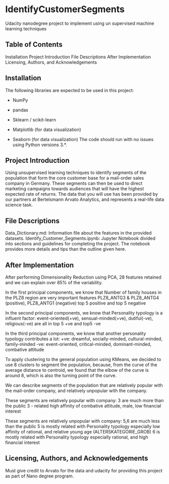 # IdentifyCustomerSegments
Udacity nanodegree project to implement using un supervised machine learning techniques

## Table of Contents
Installation
Project Introduction
File Descriptions
After Implementation
Licensing, Authors, and Acknowledgements

## Installation
The following libraries are expected to be used in this project:

- NumPy

- pandas

- Sklearn / scikit-learn

- Matplotlib (for data visualization)

- Seaborn (for data visualization) The code should run with no issues using Python versions 3.*.

## Project Introduction

Using unsupervised learning techniques to identify segments of the population that form the core customer base for a mail-order sales company in Germany. These segments can then be used to direct marketing campaigns towards audiences that will have the highest expected rate of returns. The data that you will use has been provided by our partners at Bertelsmann Arvato Analytics, and represents a real-life data science task.
 
## File Descriptions

Data_Dictionary.md: Information file about the features in the provided datasets.
Identify_Customer_Segments.ipynb: Jupyter Notebook divided into sections and guidelines for completing the project. The notebook provides more details and tips than the outline given here.

## After Implementation

After performing Dimensionality Reduction using PCA, 28 features retained and we can explain over 85% of the variability.

In the first principal components, we know that Number of family houses in the PLZ8 region are very important features PLZ8_ANTG3 & PLZ8_ANTG4 (positive), PLZ8_ANTG1 (negative) top 5 positive and top 5 negative

In the second principal components, we know that Personality typology is a influent factor: event-oriented(+ve), sensual-minded(+ve), dutiful(-ve), religious(-ve) are all in top 5 +ve and top5 -ve

In the third principal components, we know that another personality typology contributes a lot: +ve: dreamful, socially-minded, cultural-minded, family-minded -ve: event-oriented, critical-minded, dominant-minded, combative attitude

To apply clustering to the general population using KMeans, we decided to use 8 clusters to segment the population, because, from the curve of the average distance to centroid, we found that the elbow of the curve is around 8, which is also the turning point of the curve.

We can describe segments of the population that are relatively popular with the mail-order company, and relatively unpopular with the company.

These segments are relatively popular with company: 3 are much more than the public 3 - related high affinity of combative attitude, male, low financial interest

These segments are relatively unpopular with company: 5,6 are much less than the public 5 is mostly related with Personality typology especially low affinity of rational, and relative young age (ALTERSKATEGORIE_GROB) 6 is mostly related with Personality typology especially rational, and high financial interest

## Licensing, Authors, and Acknowledgements

Must give credit to Arvato for the data and udacity for providing this project as part of Nano degree program.

